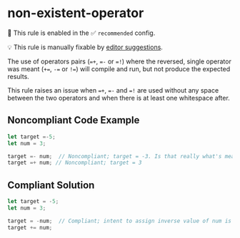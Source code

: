 # non-existent-operator

💼 This rule is enabled in the ✅ `recommended` config.

💡 This rule is manually fixable by [editor suggestions](https://eslint.org/docs/developer-guide/working-with-rules#providing-suggestions).

<!-- end auto-generated rule header -->

The use of operators pairs (`=+`, `=-` or `=!`) where the reversed, single operator was meant (`+=`, `-=` or `!=`) will compile and run, but not produce the expected results.

This rule raises an issue when `=+`, `=-` and `=!` are used without any space between the two operators and when there is at least one whitespace after.

## Noncompliant Code Example

```javascript
let target =-5;
let num = 3;

target =- num;  // Noncompliant; target = -3. Is that really what's meant?
target =+ num; // Noncompliant; target = 3
```

## Compliant Solution

```javascript
let target = -5;
let num = 3;

target = -num;  // Compliant; intent to assign inverse value of num is clear
target += num;
```
